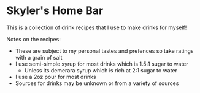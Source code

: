 # Skyler's Home Bar

This is a collection of drink recipes that I use to make drinks for myself! 

Notes on the recipes:
* These are subject to my personal tastes and prefences so take ratings with a grain of salt
* I use semi-simple syrup for most drinks which is 1.5:1 sugar to water
    * Unless its demerara syrup which is rich at 2:1 sugar to water
* I use a 2oz pour for most drinks
* Sources for drinks may be unknown or from a variety of sources
